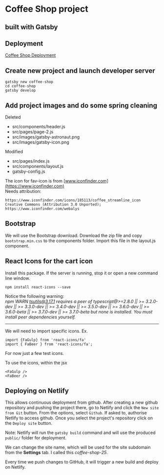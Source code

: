 # Coffee Shop project

## built with Gatsby

## Deployment

[Coffee Shop Deployment](https://coffee-shop-25.netlify.com/)

## Create new project and launch developer server

```
gatsby new coffee-shop
cd coffee-shop
gatsby develop
```

## Add project images and do some spring cleaning

Deleted

- src/components/header.js
- src/pages/page-2.js
- src/images/gatsby-astronaut.png
- src/images/gatsby-icon.png

Modified

- src/pages/index.js
- src/components/layout.js
- gatsby-config.js

The icon for fav-icon is from [www.iconfinder.com](https://www.iconfinder.com)  
Needs attribution:

```
https://www.iconfinder.com/icons/185113/coffee_streamline_icon
Creative Commons (Attribution 3.0 Unported);
https://www.iconfinder.com/webalys
```

## Bootstrap

We will use the Bootstrap download. Download the zip file and copy `bootstrap.min.css` to the components folder. Import this file in the layout.js component.

## React Icons for the cart icon

Install this package. If the server is running, stop it or open a new command line window.

```
npm install react-icons --save
```

Notice the following warning:  
_npm WARN tsutils@3.17.1 requires a peer of typescript@>=2.8.0 || >= 3.2.0-dev || >= 3.3.0-dev || >= 3.4.0-dev || >= 3.5.0-dev || >= 3.6.0-dev || >= 3.6.0-beta || >= 3.7.0-dev || >= 3.7.0-beta but none is installed. You must install peer dependencies yourself._

---

We will need to import specific icons. Ex.

```
import {FaGulp} from 'react-icons/fa'
import { FaBeer } from 'react-icons/fa';
```

For now just a few test icons.

To use the icons, within the jsx

```
<FaGulp />
<FaBeer />
```

## Deploying on Netlify

This allows continuous deployment from github. After creating a new github repository and pushing the project there, go to Netlify and click the `New site from Git` button. From the options, select `Github`. If asked to, authorise Netlify to access github. Once you select the project's repository click on the `Deploy site` button.

Note: Netlify will run the `gatsby build` command and will use the produced `public/` folder for deployment.

We can change the site name, which will be used for the site subdomain from the **Settings** tab.
I called this _coffee-shop-25_.

Every time we push changes to GitHub, it will trigger a new build and deploy on Netlify.
